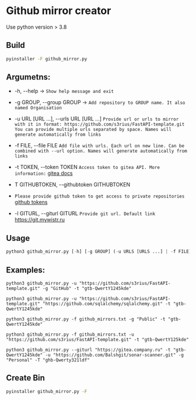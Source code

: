# Github mirror creator

Use python version > 3.8

## Build

```bash
pyinstaller -F github_mirror.py
```


## Argumetns:

- -h, --help -> ```Show help message and exit```


- -g GROUP, --group GROUP -> ```Add repository to GROUP name. It also named Organisation```


- -u URL [URL ...], --urls URL [URL ...] 
```Provide url or urls to mirror with it in format: https://github.com/s3rius/FastAPI-template.git You can provide multiple urls separated by space. Names will generate automatically from links```


- -f FILE, --file FILE
```Add file with urls. Each url on new line. Can be combined with --url option. Names will generate automatically from links```

- -t TOKEN, --token TOKEN
```Access token to gitea API. More information:``` [gitea docs](https://docs.gitea.io/en-us/api-usage/#authentication)

- T GITHUBTOKEN, --githubtoken GITHUBTOKEN 
- ```Please provide github token to get access to private repositories``` [github tokens](https://github.com/settings/tokens)


- -l GITURL, --giturl GITURL ```Provide git url. Default link``` https://git.mywistr.ru


## Usage 

```python
python3 github_mirror.py [-h] [-g GROUP] (-u URLS [URLS ...] | -f FILE) -t TOKEN
```


## Examples:

    python3 github_mirror.py -u "https://github.com/s3rius/FastAPI-template.git" -g "GitHub" -t "gtb-QwertY1245kde"
    
    python3 github_mirror.py -u "https://github.com/s3rius/FastAPI-template.git" "https://github.com/sqlalchemy/sqlalchemy.git" -t "gtb-QwertY1245kde"
    
    python3 github_mirror.py -f github_mirrors.txt -g "Public" -t "gtb-QwertY1245kde"
    
    python3 github_mirror.py -f github_mirrors.txt -u "https://github.com/s3rius/FastAPI-template.git" -t "gtb-QwertY125kde"
    
    python3 github_mirror.py --giturl "https://gitea.company.ru" -t "gtb-QwertY1245kde" -u "https://github.com/Balshgit/sonar-scanner.git" -g "Personal" -T "ghb-Qwerty321ldf"


## Create Bin

```bash
pyinstaller github_mirror.py -F
```